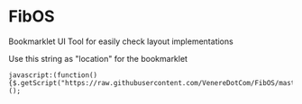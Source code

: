 # FibOS
Bookmarklet UI Tool for easily check layout implementations

Use this string as "location" for the bookmarklet

    javascript:(function(){$.getScript("https://raw.githubusercontent.com/VenereDotCom/FibOS/master/app/fibonacci.js");})();

